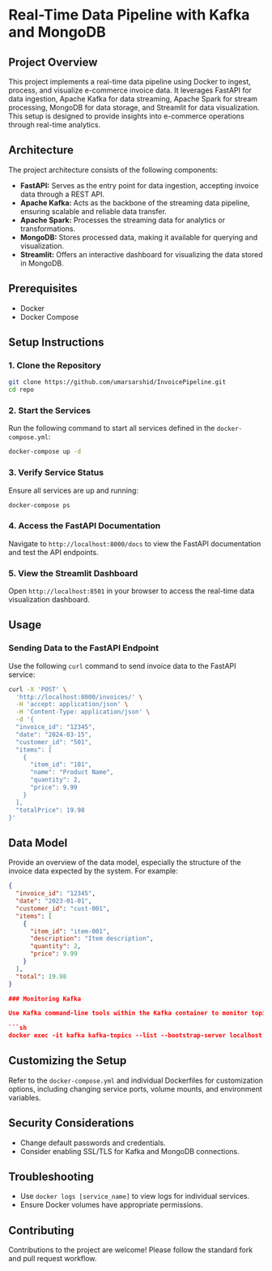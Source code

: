 # Real-Time Data Pipeline with Kafka and MongoDB

## Project Overview

This project implements a real-time data pipeline using Docker to ingest, process, and visualize e-commerce invoice data. It leverages FastAPI for data ingestion, Apache Kafka for data streaming, Apache Spark for stream processing, MongoDB for data storage, and Streamlit for data visualization. This setup is designed to provide insights into e-commerce operations through real-time analytics.

## Architecture

The project architecture consists of the following components:

- **FastAPI:** Serves as the entry point for data ingestion, accepting invoice data through a REST API.
- **Apache Kafka:** Acts as the backbone of the streaming data pipeline, ensuring scalable and reliable data transfer.
- **Apache Spark:** Processes the streaming data for analytics or transformations.
- **MongoDB:** Stores processed data, making it available for querying and visualization.
- **Streamlit:** Offers an interactive dashboard for visualizing the data stored in MongoDB.

## Prerequisites

- Docker
- Docker Compose

## Setup Instructions

### 1. Clone the Repository

```sh
git clone https://github.com/umarsarshid/InvoicePipeline.git
cd repo
```

### 2. Start the Services

Run the following command to start all services defined in the `docker-compose.yml`:

```sh
docker-compose up -d
```

### 3. Verify Service Status

Ensure all services are up and running:

```sh
docker-compose ps
```

### 4. Access the FastAPI Documentation

Navigate to `http://localhost:8000/docs` to view the FastAPI documentation and test the API endpoints.

### 5. View the Streamlit Dashboard

Open `http://localhost:8501` in your browser to access the real-time data visualization dashboard.

## Usage

### Sending Data to the FastAPI Endpoint

Use the following `curl` command to send invoice data to the FastAPI service:

```sh
curl -X 'POST' \
  'http://localhost:8000/invoices/' \
  -H 'accept: application/json' \
  -H 'Content-Type: application/json' \
  -d '{
  "invoice_id": "12345",
  "date": "2024-03-15",
  "customer_id": "501",
  "items": [
    {
      "item_id": "101",
      "name": "Product Name",
      "quantity": 2,
      "price": 9.99
    }
  ],
  "totalPrice": 19.98
}'
```

## Data Model

Provide an overview of the data model, especially the structure of the invoice data expected by the system. For example:

```json
{
  "invoice_id": "12345",
  "date": "2023-01-01",
  "customer_id": "cust-001",
  "items": [
    {
      "item_id": "item-001",
      "description": "Item description",
      "quantity": 2,
      "price": 9.99
    }
  ],
  "total": 19.98
}

### Monitoring Kafka

Use Kafka command-line tools within the Kafka container to monitor topics and messages:

```sh
docker exec -it kafka kafka-topics --list --bootstrap-server localhost:9092
```

## Customizing the Setup

Refer to the `docker-compose.yml` and individual Dockerfiles for customization options, including changing service ports, volume mounts, and environment variables.

## Security Considerations

- Change default passwords and credentials.
- Consider enabling SSL/TLS for Kafka and MongoDB connections.

## Troubleshooting

- Use `docker logs [service_name]` to view logs for individual services.
- Ensure Docker volumes have appropriate permissions.

## Contributing

Contributions to the project are welcome! Please follow the standard fork and pull request workflow.
